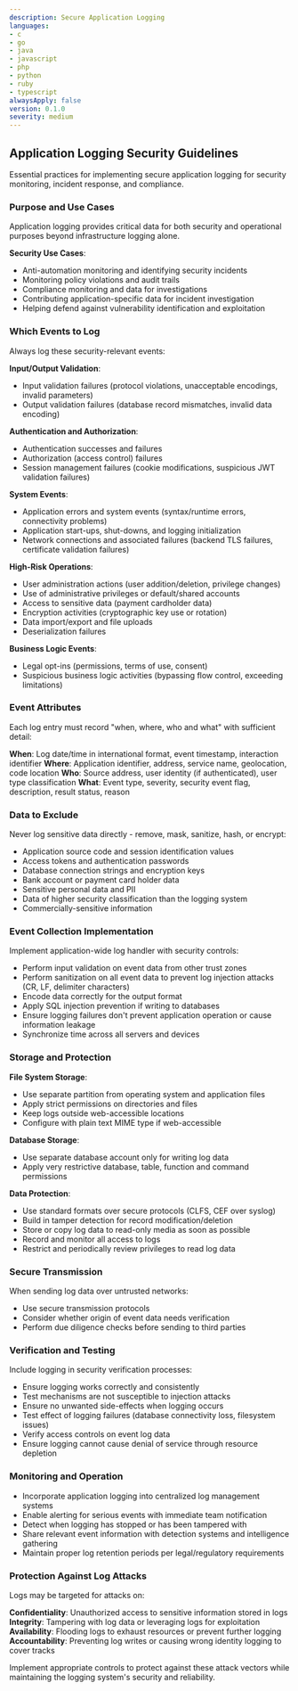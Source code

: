 ```yaml
---
description: Secure Application Logging
languages:
- c
- go
- java
- javascript
- php
- python
- ruby
- typescript
alwaysApply: false
version: 0.1.0
severity: medium
---
```


## Application Logging Security Guidelines

Essential practices for implementing secure application logging for security monitoring, incident response, and compliance.

### Purpose and Use Cases

Application logging provides critical data for both security and operational purposes beyond infrastructure logging alone.

**Security Use Cases**:
- Anti-automation monitoring and identifying security incidents
- Monitoring policy violations and audit trails
- Compliance monitoring and data for investigations
- Contributing application-specific data for incident investigation
- Helping defend against vulnerability identification and exploitation

### Which Events to Log

Always log these security-relevant events:

**Input/Output Validation**:
- Input validation failures (protocol violations, unacceptable encodings, invalid parameters)
- Output validation failures (database record mismatches, invalid data encoding)

**Authentication and Authorization**:
- Authentication successes and failures
- Authorization (access control) failures
- Session management failures (cookie modifications, suspicious JWT validation failures)

**System Events**:
- Application errors and system events (syntax/runtime errors, connectivity problems)
- Application start-ups, shut-downs, and logging initialization
- Network connections and associated failures (backend TLS failures, certificate validation failures)

**High-Risk Operations**:
- User administration actions (user addition/deletion, privilege changes)
- Use of administrative privileges or default/shared accounts
- Access to sensitive data (payment cardholder data)
- Encryption activities (cryptographic key use or rotation)
- Data import/export and file uploads
- Deserialization failures

**Business Logic Events**:
- Legal opt-ins (permissions, terms of use, consent)
- Suspicious business logic activities (bypassing flow control, exceeding limitations)

### Event Attributes

Each log entry must record "when, where, who and what" with sufficient detail:

**When**: Log date/time in international format, event timestamp, interaction identifier
**Where**: Application identifier, address, service name, geolocation, code location
**Who**: Source address, user identity (if authenticated), user type classification
**What**: Event type, severity, security event flag, description, result status, reason

### Data to Exclude

Never log sensitive data directly - remove, mask, sanitize, hash, or encrypt:

- Application source code and session identification values
- Access tokens and authentication passwords
- Database connection strings and encryption keys
- Bank account or payment card holder data
- Sensitive personal data and PII
- Data of higher security classification than the logging system
- Commercially-sensitive information

### Event Collection Implementation

Implement application-wide log handler with security controls:

- Perform input validation on event data from other trust zones
- Perform sanitization on all event data to prevent log injection attacks (CR, LF, delimiter characters)
- Encode data correctly for the output format
- Apply SQL injection prevention if writing to databases
- Ensure logging failures don't prevent application operation or cause information leakage
- Synchronize time across all servers and devices

### Storage and Protection

**File System Storage**:
- Use separate partition from operating system and application files
- Apply strict permissions on directories and files
- Keep logs outside web-accessible locations
- Configure with plain text MIME type if web-accessible

**Database Storage**:
- Use separate database account only for writing log data
- Apply very restrictive database, table, function and command permissions

**Data Protection**:
- Use standard formats over secure protocols (CLFS, CEF over syslog)
- Build in tamper detection for record modification/deletion
- Store or copy log data to read-only media as soon as possible
- Record and monitor all access to logs
- Restrict and periodically review privileges to read log data

### Secure Transmission

When sending log data over untrusted networks:
- Use secure transmission protocols
- Consider whether origin of event data needs verification
- Perform due diligence checks before sending to third parties

### Verification and Testing

Include logging in security verification processes:
- Ensure logging works correctly and consistently
- Test mechanisms are not susceptible to injection attacks
- Ensure no unwanted side-effects when logging occurs
- Test effect of logging failures (database connectivity loss, filesystem issues)
- Verify access controls on event log data
- Ensure logging cannot cause denial of service through resource depletion

### Monitoring and Operation

- Incorporate application logging into centralized log management systems
- Enable alerting for serious events with immediate team notification
- Detect when logging has stopped or has been tampered with
- Share relevant event information with detection systems and intelligence gathering
- Maintain proper log retention periods per legal/regulatory requirements

### Protection Against Log Attacks

Logs may be targeted for attacks on:

**Confidentiality**: Unauthorized access to sensitive information stored in logs
**Integrity**: Tampering with log data or leveraging logs for exploitation
**Availability**: Flooding logs to exhaust resources or prevent further logging
**Accountability**: Preventing log writes or causing wrong identity logging to cover tracks

Implement appropriate controls to protect against these attack vectors while maintaining the logging system's security and reliability.